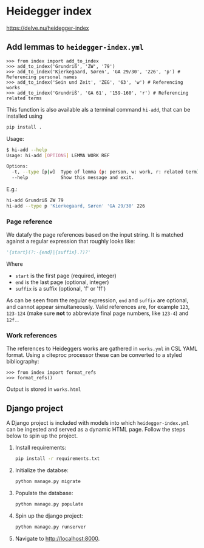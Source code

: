 # Heidegger index

<https://delve.nu/heidegger-index>

## Add lemmas to `heidegger-index.yml`

```pycon
>>> from index import add_to_index
>>> add_to_index('Grundriß', 'ZW', '79')
>>> add_to_index('Kierkegaard, Søren', 'GA 29/30', '226', 'p') # Referencing personal names
>>> add_to_index('Sein und Zeit', 'ZEG', '63', 'w') # Referencing works
>>> add_to_index('Grundriß', 'GA 61', '159-160', 'r') # Referencing related terms
```

This function is also available als a terminal command `hi-add`, that can be installed using

```sh
pip install .
```

Usage:

```sh
$ hi-add --help
Usage: hi-add [OPTIONS] LEMMA WORK REF

Options:
  -t, --type [p|w]  Type of lemma (p: person, w: work, r: related term)
  --help            Show this message and exit.
```

E.g.:

```sh
hi-add Grundriß ZW 79
hi-add --type p 'Kierkegaard, Søren' 'GA 29/30' 226
```

### Page reference

We datafy the page references based on the input string. It is matched against a regular expression that roughly looks like:

```python
'{start}(?:-{end}|{suffix}.?)?'
```

Where

- `start` is the first page (required, integer)
- `end` is the last page (optional, integer)
- `suffix` is a suffix (optional, 'f' or 'ff')

As can be seen from the regular expression, `end` and `suffix` are optional, and cannot appear simultaneously. Valid references are, for example `123`, `123-124` (make sure **not** to abbreviate final page numbers, like `123-4`) and `12f.`.

### Work references

The references to Heideggers works are gathered in `works.yml` in CSL YAML format. Using a citeproc processor these can be converted to a styled bibliography:

```pycon
>>> from index import format_refs
>>> format_refs()
```

Output is stored in `works.html`

## Django project

A Django project is included with models into which `heidegger-index.yml` can be ingested and served as a dynamic HTML page. Follow the steps below to spin up the project.

1. Install requirements:

   ```sh
   pip install -r requirements.txt
   ```

2. Initialize the databse:

   ```sh
   python manage.py migrate
   ```

3. Populate the database:

   ```sh
   python manage.py populate
   ```

4. Spin up the django project:

   ```sh
   python manage.py runserver
   ```

5. Navigate to <http://localhost:8000>.

